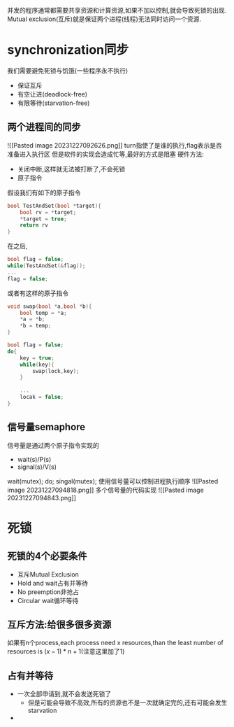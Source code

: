 并发的程序通常都需要共享资源和计算资源,如果不加以控制,就会导致死锁的出现.
Mutual exclusion(互斥)就是保证两个进程(线程)无法同时访问一个资源.
# synchronization同步
我们需要避免死锁与饥饿(一些程序永不执行)
- 保证互斥
- 有空让进(deadlock-free)
- 有限等待(starvation-free)

## 两个进程间的同步
![[Pasted image 20231227092626.png]]
turn指使了是谁的执行,flag表示是否准备进入执行区
但是软件的实现会造成忙等,最好的方式是阻塞
硬件方法:
- 关闭中断,这样就无法被打断了,不会死锁
- 原子指令

假设我们有如下的原子指令
```c++
bool TestAndSet(bool *target){
	bool rv = *target;
	*target = true;
	return rv
}
```
在之后,
```c++
bool flag = false;
while(TestAndSet(&flag));
...
flag = false;
```
或者有这样的原子指令
```c++
void swap(bool *a,bool *b){
	bool temp = *a;
	*a = *b;
	*b = temp;
}

bool flag = false;
do{
	key = true;
	while(key){
		swap(lock,key);
	}
	
	...
	locak = false;
}
```
## 信号量semaphore
信号量是通过两个原子指令实现的
- wait(s)/P(s)
- signal(s)/V(s)

wait(mutex);
do;
singal(mutex);
使用信号量可以控制进程执行顺序
![[Pasted image 20231227094818.png]]
多个信号量的代码实现
![[Pasted image 20231227094843.png]]
# 死锁
## 死锁的4个必要条件
- 互斥Mutual Exclusion
- Hold and wait占有并等待
- No preemption非抢占
- Circular wait循环等待


## 互斥方法:给很多很多资源
如果有n个process,each process need x resources,than the least number of resources is $(x-1)*n+1$(注意这里加了1)
## 占有并等待
- 一次全部申请到,就不会发送死锁了
	- 但是可能会导致不高效,所有的资源也不是一次就确定完的,还有可能会发生starvation
- 
